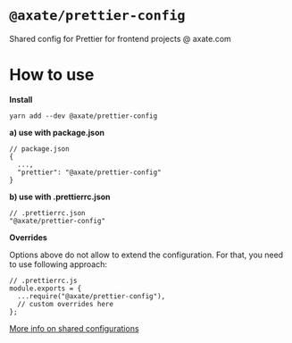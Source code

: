 # `@axate/prettier-config`

Shared config for Prettier for frontend projects @ axate.com

# How to use

**Install**

```
yarn add --dev @axate/prettier-config
```

**a) use with package.json**

```
// package.json
{
  ...,
  "prettier": "@axate/prettier-config"
}
```

**b) use with .prettierrc.json**

```
// .prettierrc.json
"@axate/prettier-config"
```

**Overrides**

Options above do not allow to extend the configuration. For that, you need to use following approach:

```
// .prettierrc.js
module.exports = {
  ...require("@axate/prettier-config"),
  // custom overrides here
};
```

[More info on shared configurations](https://prettier.io/docs/en/configuration.html#sharing-configurations)